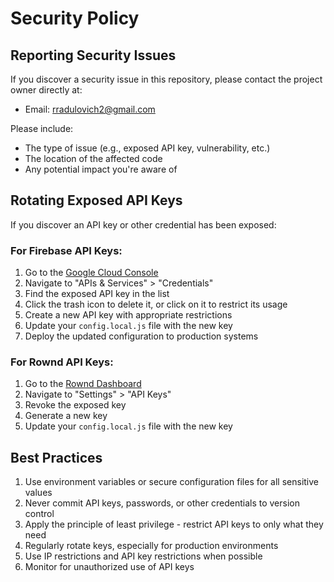 # Security Policy

## Reporting Security Issues

If you discover a security issue in this repository, please contact the project owner directly at:
- Email: rradulovich2@gmail.com

Please include:
- The type of issue (e.g., exposed API key, vulnerability, etc.)
- The location of the affected code
- Any potential impact you're aware of

## Rotating Exposed API Keys

If you discover an API key or other credential has been exposed:

### For Firebase API Keys:

1. Go to the [Google Cloud Console](https://console.cloud.google.com/)
2. Navigate to "APIs & Services" > "Credentials"
3. Find the exposed API key in the list
4. Click the trash icon to delete it, or click on it to restrict its usage
5. Create a new API key with appropriate restrictions
6. Update your `config.local.js` file with the new key
7. Deploy the updated configuration to production systems

### For Rownd API Keys:

1. Go to the [Rownd Dashboard](https://app.rownd.io/)
2. Navigate to "Settings" > "API Keys"
3. Revoke the exposed key
4. Generate a new key
5. Update your `config.local.js` file with the new key

## Best Practices

1. Use environment variables or secure configuration files for all sensitive values
2. Never commit API keys, passwords, or other credentials to version control
3. Apply the principle of least privilege - restrict API keys to only what they need
4. Regularly rotate keys, especially for production environments
5. Use IP restrictions and API key restrictions when possible
6. Monitor for unauthorized use of API keys 